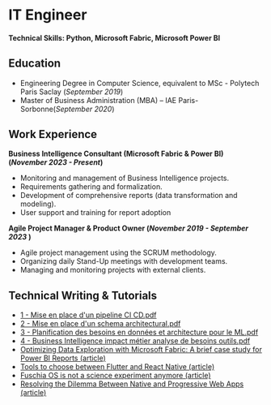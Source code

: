 # IT Engineer 

#### Technical Skills: Python, Microsoft Fabric, Microsoft Power BI

## Education				       		
- Engineering Degree in Computer Science, equivalent to MSc	- Polytech Paris Saclay (_September 2019_)	 			        		
- Master of Business Administration (MBA) – IAE Paris-Sorbonne(_September 2020_)

## Work Experience
**Business Intelligence Consultant (Microsoft Fabric & Power BI) (_November 2023 - Present_)**
- Monitoring and management of Business Intelligence projects.
- Requirements gathering and formalization.
- Development of comprehensive reports (data transformation and modeling).
- User support and training for report adoption

**Agile Project Manager & Product Owner (_November 2019 - September 2023_ )**
- Agile project management using the SCRUM methodology.
- Organizing daily Stand-Up meetings with development teams.
- Managing and monitoring projects with external clients.

## Technical Writing & Tutorials
- [1 - Mise en place d'un pipeline CI CD.pdf](https://github.com/user-attachments/files/19065657/1.-.Mise.en.place.d.un.pipeline.CI.CD.pdf)
- [2 - Mise en place d'un schema architectural.pdf](https://github.com/user-attachments/files/19065659/2.-.Mise.en.place.d.un.schema.architectural.pdf)
- [3 - Planification des besoins en données et architecture pour le ML.pdf](https://github.com/user-attachments/files/19065652/3.-.Planification.des.besoins.en.donnees.et.architecture.pour.le.ML.pdf)
- [4 - Business Intelligence impact métier analyse de besoins outils.pdf](https://github.com/user-attachments/files/19065655/4.-.Business.Intelligence.impact.metier.analyse.de.besoins.outils.pdf)
- [Optimizing Data Exploration with Microsoft Fabric: A brief case study for Power BI Reports (article)](https://dataandmatcha.medium.com/optimizing-data-exploration-with-microsoft-fabric-a-brief-case-study-for-power-bi-reports-648298cef84d )
- [Tools to choose between Flutter and React Native (article)](https://medium.com/dev-genius/tools-to-choose-between-flutter-and-react-native-e14f612c6fd8)
- [Fuschia OS is not a science experiment anymore (article)](https://medium.com/dev-genius/fuchsia-os-is-not-a-science-experiment-anymore-5e96660489c4)
- [Resolving the Dilemma Between Native and Progressive Web Apps (article)](https://medium.com/better-programming/resolving-the-dilemma-between-native-and-progressive-web-apps-8897d5ee7423)
